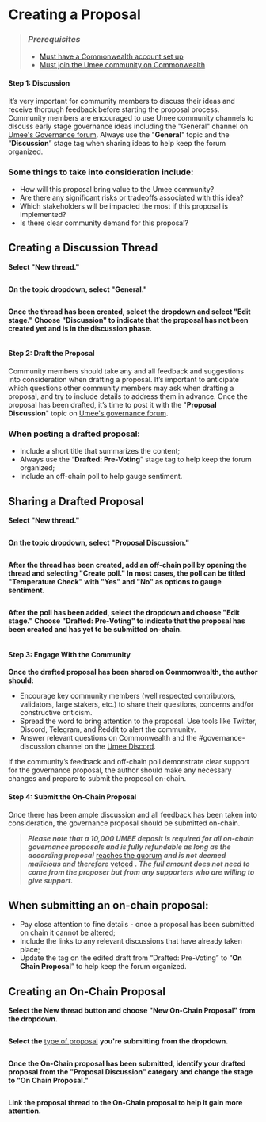 # Creating a Proposal

> ### _Prerequisites_
>
>* [Must have a Commonwealth account set up](https://docs.commonwealth.im/commonwealth/account-overview/creating-your-account)
> * [Must join the Umee community on Commonwealth](https://commonwealth.im/umee/)

#### Step 1: Discussion

It’s very important for community members to discuss their ideas and receive thorough feedback before starting the proposal process. Community members are encouraged to use Umee community channels to discuss early stage governance ideas including the "General" channel on [Umee's Governance forum](https://commonwealth.im/umee/discussions/General). Always use the "**General**" topic and the “**Discussion**” stage tag when sharing ideas to help keep the forum organized.

### Some things to take into consideration include:

* How will this proposal bring value to the Umee community?
* Are there any significant risks or tradeoffs associated with this idea?
* Which stakeholders will be impacted the most if this proposal is implemented?
* Is there clear community demand for this proposal?

## Creating a Discussion Thread

**Select "New thread."**

![]()

**On the topic dropdown, select "General."**

![]()

**Once the thread has been created, select the dropdown and select "Edit stage." Choose "Discussion" to indicate that the proposal has not been created yet and is in the discussion phase.**

![]()

#### Step 2: Draft the Proposal

Community members should take any and all feedback and suggestions into consideration when drafting a proposal. It’s important to anticipate which questions other community members may ask when drafting a proposal, and try to include details to address them in advance. Once the proposal has been drafted, it’s time to post it with the "**Proposal Discussion**" topic on [Umee's governance forum](https://commonwealth.im/umee).

### **When posting a drafted proposal:**

* Include a short title that summarizes the content;
* Always use the “**Drafted: Pre-Voting**” stage tag to help keep the forum organized;
* Include an off-chain poll to help gauge sentiment.

## Sharing a Drafted Proposal

**Select "New thread."**

![]()

**On the topic dropdown, select "Proposal Discussion."**

![]()

**After the thread has been created, add an off-chain poll by opening the thread and selecting "Create poll." In most cases, the poll can be titled "Temperature Check" with "Yes" and "No" as options to gauge sentiment.**

![]()

**After the poll has been added, select the dropdown and choose "Edit stage." Choose "Drafted: Pre-Voting" to indicate that the proposal has been created and has yet to be submitted on-chain.**

![]()

#### **Step 3: Engage With the Community**

**Once the drafted proposal has been shared on Commonwealth, the author should:**

* Encourage key community members (well respected contributors, validators, large stakers, etc.) to share their questions, concerns and/or constructive criticism.
* Spread the word to bring attention to the proposal. Use tools like Twitter, Discord, Telegram, and Reddit to alert the community.
* Answer relevant questions on Commonwealth and the #governance-discussion channel on the [Umee Discord](https://discord.gg/umee).

If the community’s feedback and off-chain poll demonstrate clear support for the governance proposal, the author should make any necessary changes and prepare to submit the proposal on-chain.

#### **Step 4: Submit the On-Chain Proposal**

Once there has been ample discussion and all feedback has been taken into consideration, the governance proposal should be submitted on-chain.

> _**Please note that a 10,000 UMEE deposit is required for all on-chain governance proposals and is fully refundable as long as the according proposal**_ [reaches the quorum]() _**and is not deemed malicious and therefore**_ [vetoed]() _**. The full amount does not need to come from the proposer but from any supporters who are willing to give support.**_

## When submitting an on-chain proposal:

* Pay close attention to fine details - once a proposal has been submitted on chain it cannot be altered;
* Include the links to any relevant discussions that have already taken place;
* Update the tag on the edited draft from “Drafted: Pre-Voting” to “**On Chain Proposal**” to help keep the forum organized.

## Creating an On-Chain Proposal

**Select the New thread button and choose "New On-Chain Proposal" from the dropdown.**

![]()

**Select the** [type of proposal]() **you're submitting from the dropdown.**

![]()

**Once the On-Chain proposal has been submitted, identify your drafted proposal from the "Proposal Discussion" category and change the stage to "On Chain Proposal."**

![]()

**Link the proposal thread to the On-Chain proposal to help it gain more attention.**